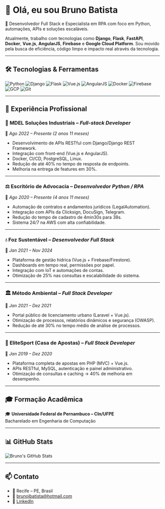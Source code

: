 # 👋 Olá, eu sou Bruno Batista

🚀 Desenvolvedor Full Stack e Especialista em RPA com foco em Python, automações, APIs e soluções escaláveis.

Atualmente, trabalho com tecnologias como **Django**, **Flask**, **FastAPI**, **Docker**, **Vue.js**, **AngularJS**, **Firebase** e **Google Cloud Platform**. Sou movido pela busca de eficiência, código limpo e impacto real através da tecnologia.

---

## 🛠️ Tecnologias & Ferramentas

![Python](https://img.shields.io/badge/-Python-black?style=flat-square&logo=python)
![Django](https://img.shields.io/badge/-Django-black?style=flat-square&logo=django)
![Flask](https://img.shields.io/badge/-Flask-black?style=flat-square&logo=flask)
![Vue.js](https://img.shields.io/badge/-Vue.js-black?style=flat-square&logo=vue.js)
![AngularJS](https://img.shields.io/badge/-AngularJS-black?style=flat-square&logo=angularjs)
![Docker](https://img.shields.io/badge/-Docker-black?style=flat-square&logo=docker)
![Firebase](https://img.shields.io/badge/-Firebase-black?style=flat-square&logo=firebase)
![GCP](https://img.shields.io/badge/-Google_Cloud-black?style=flat-square&logo=google-cloud)
![Git](https://img.shields.io/badge/-Git-black?style=flat-square&logo=git)

---

## 💼 Experiência Profissional

### 🏢 **MDEL Soluções Industriais** – *Full-stack Developer*  
📍 *Ago 2022 – Presente (2 anos 11 meses)*  
- Desenvolvimento de APIs RESTful com Django/Django REST Framework.
- Integração com front-end (Vue.js e AngularJS).
- Docker, CI/CD, PostgreSQL, Linux.
- Redução de até 40% no tempo de resposta de endpoints.
- Melhoria na entrega de features em 30%.

---

### ⚖️ **Escritório de Advocacia** – *Desenvolvedor Python / RPA*  
📍 *Ago 2020 – Presente (4 anos 11 meses)*  
- Automação de contratos e andamentos jurídicos (LegalAutomation).
- Integração com APIs da Clicksign, DocuSign, Telegram.
- Redução do tempo de cadastro de 4min30s para 38s.
- Sistema 24/7 na AWS com alta confiabilidade.

---

### 💧 **Foz Sustentável** – *Desenvolvedor Full Stack*  
📍 *Jan 2021 – Nov 2024*  
- Plataforma de gestão hídrica (Vue.js + Firebase/Firestore).
- Dashboards em tempo real, permissões por papel.
- Integração com IoT e automações de contas.
- Otimização de 25% nas consultas e escalabilidade do sistema.

---

### 🏛️ **Método Ambiental** – *Full Stack Developer*  
📍 *Jan 2021 – Dez 2021*  
- Portal público de licenciamento urbano (Laravel + Vue.js).
- Otimização de processos, relatórios dinâmicos e segurança (OWASP).
- Redução de até 30% no tempo médio de análise de processos.

---

### 🎯 **EliteSport (Casa de Apostas)** – *Full Stack Developer*  
📍 *Jan 2019 – Dez 2020*  
- Plataforma completa de apostas em PHP (MVC) + Vue.js.
- APIs RESTful, MySQL, autenticação e painel administrativo.
- Otimização de consultas e caching → 40% de melhoria em desempenho.

---

## 🎓 Formação Acadêmica

🎓 **Universidade Federal de Pernambuco – CIn/UFPE**  
Bacharelado em Engenharia de Computação

---

## 📊 GitHub Stats

![Bruno's GitHub Stats](https://github-readme-stats.vercel.app/api?username=SEU_USUARIO_AQUI&show_icons=true&theme=radical)

---

## 📫 Contato

- 📍 Recife – PE, Brasil  
- 📧 brunojbatista@hotmail.com  
- 💼 [LinkedIn](https://www.linkedin.com/in/bjnb)  
